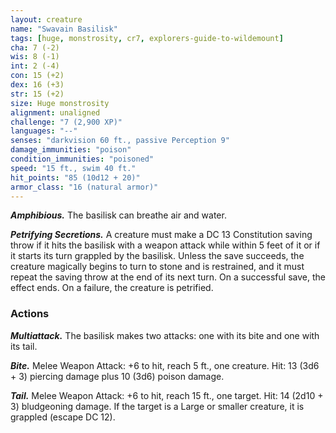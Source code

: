 ```yaml
---
layout: creature
name: "Swavain Basilisk"
tags: [huge, monstrosity, cr7, explorers-guide-to-wildemount]
cha: 7 (-2)
wis: 8 (-1)
int: 2 (-4)
con: 15 (+2)
dex: 16 (+3)
str: 15 (+2)
size: Huge monstrosity
alignment: unaligned
challenge: "7 (2,900 XP)"
languages: "--"
senses: "darkvision 60 ft., passive Perception 9"
damage_immunities: "poison"
condition_immunities: "poisoned"
speed: "15 ft., swim 40 ft."
hit_points: "85 (10d12 + 20)"
armor_class: "16 (natural armor)"
---
```


***Amphibious.*** The basilisk can breathe air and water.

***Petrifying Secretions.*** A creature must make a DC 13 Constitution saving throw if it hits the basilisk with a weapon attack while within 5 feet of it or if it starts its turn grappled by the basilisk. Unless the save succeeds, the creature magically begins to turn to stone and is restrained, and it must repeat the saving throw at the end of its next turn. On a successful save, the effect ends. On a failure, the creature is petrified.

### Actions

***Multiattack.*** The basilisk makes two attacks: one with its bite and one with its tail.

***Bite.*** Melee Weapon Attack: +6 to hit, reach 5 ft., one creature. Hit: 13 (3d6 + 3) piercing damage plus 10 (3d6) poison damage.

***Tail.*** Melee Weapon Attack: +6 to hit, reach 15 ft., one target. Hit: 14 (2d10 + 3) bludgeoning damage. If the target is a Large or smaller creature, it is grappled (escape DC 12).

